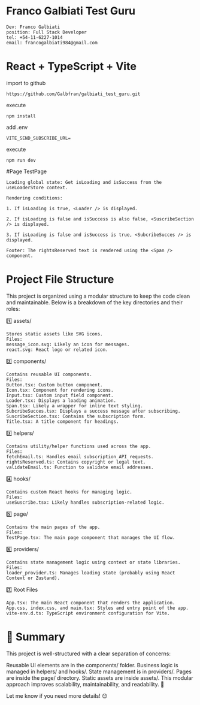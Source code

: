 # Franco Galbiati Test Guru
```
Dev: Franco Galbiati
position: Full Stack Developer
tel: +54-11-6227-1014
email: francogalbiati984@gmail.com
```
# React + TypeScript + Vite

import to github
```
https://github.com/Galbfran/galbiati_test_guru.git
```

execute
```
npm install
```

add .env
```
VITE_SEND_SUBSCRIBE_URL=
```

execute
```
npm run dev
```

#Page TestPage
```
Loading global state: Get isLoading and isSuccess from the useLoaderStore context.

Rendering conditions:

1. If isLoading is true, <Loader /> is displayed.

2. If isLoading is false and isSuccess is also false, <SuscribeSection /> is displayed.

3. If isLoading is false and isSuccess is true, <SubcribeSucces /> is displayed.

Footer: The rightsReserved text is rendered using the <Span /> component.
```

# Project File Structure
This project is organized using a modular structure to keep the code clean and maintainable. Below is a breakdown of the key directories and their roles:

1️⃣ assets/
```
Stores static assets like SVG icons.
Files:
message_icon.svg: Likely an icon for messages.
react.svg: React logo or related icon.
```

2️⃣ components/
```
Contains reusable UI components.
Files:
Button.tsx: Custom button component.
Icon.tsx: Component for rendering icons.
Input.tsx: Custom input field component.
Loader.tsx: Displays a loading animation.
Span.tsx: Likely a wrapper for inline text styling.
SubcribeSucces.tsx: Displays a success message after subscribing.
SuscribeSection.tsx: Contains the subscription form.
Title.tsx: A title component for headings.
```

3️⃣ helpers/
```
Contains utility/helper functions used across the app.
Files:
fetchEmail.ts: Handles email subscription API requests.
rightsReserved.ts: Contains copyright or legal text.
validateEmail.ts: Function to validate email addresses.
```

4️⃣ hooks/
```
Contains custom React hooks for managing logic.
Files:
useSuscribe.tsx: Likely handles subscription-related logic.
```

5️⃣ page/
```
Contains the main pages of the app.
Files:
TestPage.tsx: The main page component that manages the UI flow.
```

6️⃣ providers/
```
Contains state management logic using context or state libraries.
Files:
loader_provider.ts: Manages loading state (probably using React Context or Zustand).
```

7️⃣ Root Files
```
App.tsx: The main React component that renders the application.
App.css, index.css, and main.tsx: Styles and entry point of the app.
vite-env.d.ts: TypeScript environment configuration for Vite.
```


# 🔹 Summary
This project is well-structured with a clear separation of concerns:

Reusable UI elements are in the components/ folder.
Business logic is managed in helpers/ and hooks/.
State management is in providers/.
Pages are inside the page/ directory.
Static assets are inside assets/.
This modular approach improves scalability, maintainability, and readability. 🚀

Let me know if you need more details! 😊


